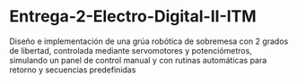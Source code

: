 # Entrega-2-Electro-Digital-II-ITM
Diseño e implementación de una grúa robótica de sobremesa con 2 grados de libertad, controlada mediante servomotores y potenciómetros, simulando un panel de control manual y con rutinas automáticas para retorno y secuencias predefinidas

